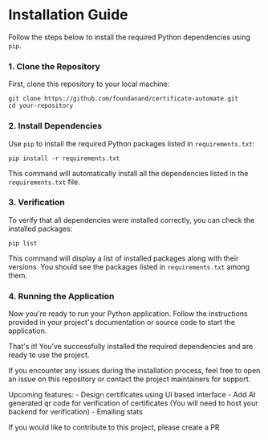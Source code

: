 # Installation Guide

Follow the steps below to install the required Python dependencies using `pip`.

### 1. Clone the Repository

First, clone this repository to your local machine:

```
git clone https://github.com/foundanand/certificate-automate.git
cd your-repository
```

### 2. Install Dependencies

Use `pip` to install the required Python packages listed in `requirements.txt`:

```
pip install -r requirements.txt
```

This command will automatically install all the dependencies listed in the `requirements.txt` file.

### 3. Verification

To verify that all dependencies were installed correctly, you can check the installed packages:

```
pip list
```

This command will display a list of installed packages along with their versions. You should see the packages listed in `requirements.txt` among them.


### 4. Running the Application

Now you're ready to run your Python application. Follow the instructions provided in your project's documentation or source code to start the application.

That's it! You've successfully installed the required dependencies and are ready to use the project.

If you encounter any issues during the installation process, feel free to open an issue on this repository or contact the project maintainers for support.

Upcoming features: 
    - Design certificates using UI based interface
    - Add AI generated qr code for verification of certificates (You will need to host your backend for verification)
    - Emailing stats


If you would like to contribute to this project, please create a PR